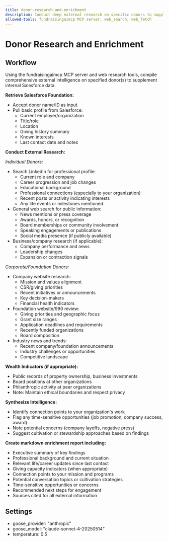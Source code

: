 ```yaml
---
title: donor-research-and-enrichment
description: Conduct deep external research on specific donors to supplement Salesforce data
allowed-tools: fundraisingaimcp MCP server, web_search, web_fetch
---
```


# Donor Research and Enrichment

## Workflow

Using the fundraisingaimcp MCP server and web research tools, compile comprehensive external intelligence on specified donor(s) to supplement internal Salesforce data.

**Retrieve Salesforce Foundation:**
- Accept donor name/ID as input
- Pull basic profile from Salesforce:
  - Current employer/organization
  - Title/role
  - Location
  - Giving history summary
  - Known interests
  - Last contact date and notes

**Conduct External Research:**

*Individual Donors:*
- Search LinkedIn for professional profile:
  - Current role and company
  - Career progression and job changes
  - Educational background
  - Professional connections (especially to your organization)
  - Recent posts or activity indicating interests
  - Any life events or milestones mentioned
- General web search for public information:
  - News mentions or press coverage
  - Awards, honors, or recognition
  - Board memberships or community involvement
  - Speaking engagements or publications
  - Social media presence (if publicly available)
- Business/company research (if applicable):
  - Company performance and news
  - Leadership changes
  - Expansion or contraction signals

*Corporate/Foundation Donors:*
- Company website research:
  - Mission and values alignment
  - CSR/giving priorities
  - Recent initiatives or announcements
  - Key decision-makers
  - Financial health indicators
- Foundation website/990 review:
  - Giving priorities and geographic focus
  - Grant size ranges
  - Application deadlines and requirements
  - Recently funded organizations
  - Board composition
- Industry news and trends:
  - Recent company/foundation announcements
  - Industry challenges or opportunities
  - Competitive landscape

**Wealth Indicators (if appropriate):**
- Public records of property ownership, business investments
- Board positions at other organizations
- Philanthropic activity at peer organizations
- Note: Maintain ethical boundaries and respect privacy

**Synthesize Intelligence:**
- Identify connection points to your organization's work
- Flag any time-sensitive opportunities (job promotion, company success, award)
- Note potential concerns (company layoffs, negative press)
- Suggest cultivation or stewardship approaches based on findings

**Create markdown enrichment report including:**
- Executive summary of key findings
- Professional background and current situation
- Relevant life/career updates since last contact
- Giving capacity indicators (when appropriate)
- Connection points to your mission and programs
- Potential conversation topics or cultivation strategies
- Time-sensitive opportunities or concerns
- Recommended next steps for engagement
- Sources cited for all external information

## Settings

- goose_provider: "anthropic"
- goose_model: "claude-sonnet-4-20250514"
- temperature: 0.5
